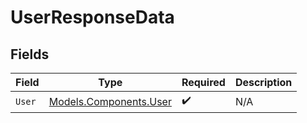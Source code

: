 # UserResponseData


## Fields

| Field                                                     | Type                                                      | Required                                                  | Description                                               |
| --------------------------------------------------------- | --------------------------------------------------------- | --------------------------------------------------------- | --------------------------------------------------------- |
| `User`                                                    | [Models.Components.User](../../Models/Components/User.md) | :heavy_check_mark:                                        | N/A                                                       |